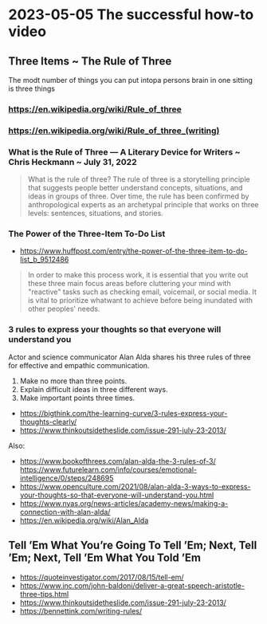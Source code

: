 # 2023-05-05 The successful how-to video


## Three Items ~ The Rule of Three

The modt number of things you can put intopa persons brain in one sitting is three things

### https://en.wikipedia.org/wiki/Rule_of_three

### https://en.wikipedia.org/wiki/Rule_of_three_(writing)


### What is the Rule of Three — A Literary Device for Writers ~ Chris Heckmann ~ July 31, 2022

>What is the rule of three?
> The rule of three is a storytelling principle that suggests people better understand concepts, situations, and ideas in groups of three. Over time, the rule has been confirmed by anthropological experts as an archetypal principle that works on three levels: sentences, situations, and stories.


### The Power of the Three-Item To-Do List

* https://www.huffpost.com/entry/the-power-of-the-three-item-to-do-list_b_9512486

>In order to make this process work, it is essential that you write out these three main focus areas before cluttering your mind with "reactive" tasks such as checking email, voicemail, or social media. It is vital to prioritize whatwant to achieve before being inundated with other peoples' needs.


### 3 rules to express your thoughts so that everyone will understand you

Actor and science communicator Alan Alda shares his three rules of three for effective and empathic communication.

1. Make no more than three points.
2. Explain difficult ideas in three different ways.
3. Make important points three times.

* https://bigthink.com/the-learning-curve/3-rules-express-your-thoughts-clearly/
* https://www.thinkoutsidetheslide.com/issue-291-july-23-2013/

Also:

* https://www.bookofthrees.com/alan-alda-the-3-rules-of-3/
https://www.futurelearn.com/info/courses/emotional-intelligence/0/steps/248695
* https://www.openculture.com/2021/08/alan-alda-3-ways-to-express-your-thoughts-so-that-everyone-will-understand-you.html
* https://www.nyas.org/news-articles/academy-news/making-a-connection-with-alan-alda/
* https://en.wikipedia.org/wiki/Alan_Alda


## Tell ’Em What You’re Going To Tell ’Em; Next, Tell ’Em; Next, Tell ’Em What You Told ’Em

* https://quoteinvestigator.com/2017/08/15/tell-em/
* https://www.inc.com/john-baldoni/deliver-a-great-speech-aristotle-three-tips.html
* https://www.thinkoutsidetheslide.com/issue-291-july-23-2013/
* https://bennettink.com/writing-rules/

